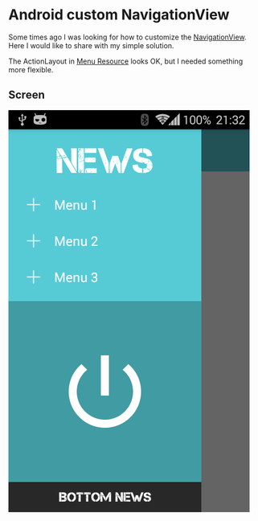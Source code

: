 Android custom NavigationView
===============================================================

Some times ago I was looking for how to customize the [NavigationView](https://developer.android.com/reference/android/support/design/widget/NavigationView.html). Here I would like to share with my simple solution.

The ActionLayout in [Menu Resource](https://developer.android.com/guide/topics/resources/menu-resource.html) looks OK, but I needed something more flexible.

Screen
--------------------------
![Screen](screen_android.png)



